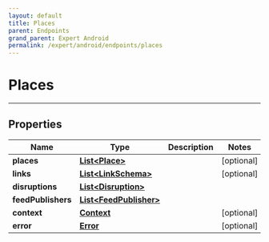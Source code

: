 ```yaml
---
layout: default
title: Places
parent: Endpoints
grand_parent: Expert Android
permalink: /expert/android/endpoints/places
---
```


# Places

---

## Properties

| Name | Type | Description | Notes
| ------------ | ------------- | ------------- | -------------
**places** | [**List&lt;Place&gt;**](/navitia_sdk_docs/expert/android/endpoints/place) |  |  [optional]
**links** | [**List&lt;LinkSchema&gt;**](/navitia_sdk_docs/expert/android/endpoints/link_schema) |  |  [optional]
**disruptions** | [**List&lt;Disruption&gt;**](/navitia_sdk_docs/expert/android/endpoints/disruption) |  | 
**feedPublishers** | [**List&lt;FeedPublisher&gt;**](/navitia_sdk_docs/expert/android/endpoints/feed_publisher) |  | 
**context** | [**Context**](/navitia_sdk_docs/expert/android/endpoints/context) |  |  [optional]
**error** | [**Error**](/navitia_sdk_docs/expert/android/endpoints/error) |  |  [optional]



